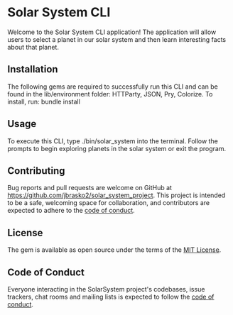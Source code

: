 # Solar System CLI

Welcome to the Solar System CLI application! The application will allow users to select a planet in our solar system and then learn interesting facts about that planet.

## Installation

The following gems are required to successfully run this CLI and can be found in the lib/environment folder: HTTParty, JSON, Pry, Colorize.
To install, run:
bundle install

## Usage

To execute this CLI, type ./bin/solar_system into the terminal. Follow the prompts to begin exploring planets in the solar system or exit the program.

## Contributing

Bug reports and pull requests are welcome on GitHub at https://github.com/jbrasko2/solar_system_project. This project is intended to be a safe, welcoming space for collaboration, and contributors are expected to adhere to the [code of conduct](https://github.com/jbrasko2/solar_system_project/blob/master/CODE_OF_CONDUCT.md).


## License

The gem is available as open source under the terms of the [MIT License](https://opensource.org/licenses/MIT).

## Code of Conduct

Everyone interacting in the SolarSystem project's codebases, issue trackers, chat rooms and mailing lists is expected to follow the [code of conduct](https://github.com/jbrasko2/solar_system_project/blob/master/CODE_OF_CONDUCT.md).
